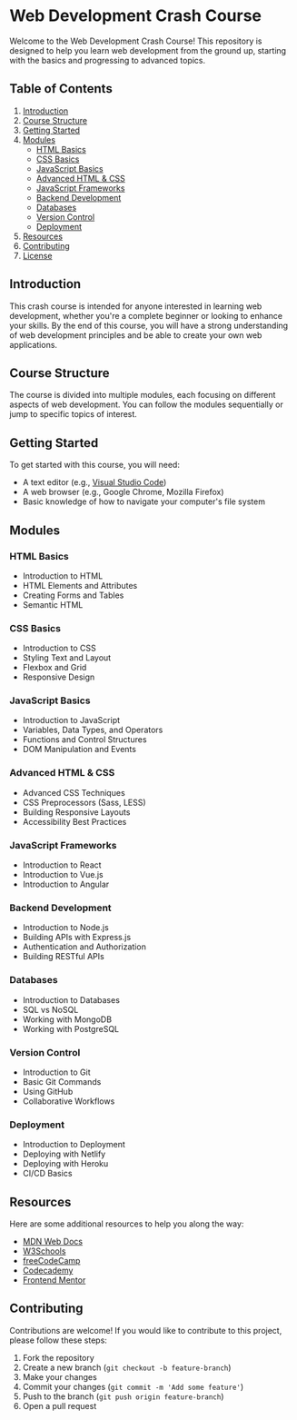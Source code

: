 # Web Development Crash Course

Welcome to the Web Development Crash Course! This repository is designed to help you learn web development from the ground up, starting with the basics and progressing to advanced topics.

## Table of Contents

1. [Introduction](#introduction)
2. [Course Structure](#course-structure)
3. [Getting Started](#getting-started)
4. [Modules](#modules)
    - [HTML Basics](#html-basics)
    - [CSS Basics](#css-basics)
    - [JavaScript Basics](#javascript-basics)
    - [Advanced HTML & CSS](#advanced-html--css)
    - [JavaScript Frameworks](#javascript-frameworks)
    - [Backend Development](#backend-development)
    - [Databases](#databases)
    - [Version Control](#version-control)
    - [Deployment](#deployment)
5. [Resources](#resources)
6. [Contributing](#contributing)
7. [License](#license)

## Introduction

This crash course is intended for anyone interested in learning web development, whether you're a complete beginner or looking to enhance your skills. By the end of this course, you will have a strong understanding of web development principles and be able to create your own web applications.

## Course Structure

The course is divided into multiple modules, each focusing on different aspects of web development. You can follow the modules sequentially or jump to specific topics of interest.

## Getting Started

To get started with this course, you will need:

- A text editor (e.g., [Visual Studio Code](https://code.visualstudio.com/))
- A web browser (e.g., Google Chrome, Mozilla Firefox)
- Basic knowledge of how to navigate your computer's file system

## Modules

### HTML Basics

- Introduction to HTML
- HTML Elements and Attributes
- Creating Forms and Tables
- Semantic HTML

### CSS Basics

- Introduction to CSS
- Styling Text and Layout
- Flexbox and Grid
- Responsive Design

### JavaScript Basics

- Introduction to JavaScript
- Variables, Data Types, and Operators
- Functions and Control Structures
- DOM Manipulation and Events

### Advanced HTML & CSS

- Advanced CSS Techniques
- CSS Preprocessors (Sass, LESS)
- Building Responsive Layouts
- Accessibility Best Practices

### JavaScript Frameworks

- Introduction to React
- Introduction to Vue.js
- Introduction to Angular

### Backend Development

- Introduction to Node.js
- Building APIs with Express.js
- Authentication and Authorization
- Building RESTful APIs

### Databases

- Introduction to Databases
- SQL vs NoSQL
- Working with MongoDB
- Working with PostgreSQL

### Version Control

- Introduction to Git
- Basic Git Commands
- Using GitHub
- Collaborative Workflows

### Deployment

- Introduction to Deployment
- Deploying with Netlify
- Deploying with Heroku
- CI/CD Basics

## Resources

Here are some additional resources to help you along the way:

- [MDN Web Docs](https://developer.mozilla.org/)
- [W3Schools](https://www.w3schools.com/)
- [freeCodeCamp](https://www.freecodecamp.org/)
- [Codecademy](https://www.codecademy.com/)
- [Frontend Mentor](https://www.frontendmentor.io/)

## Contributing

Contributions are welcome! If you would like to contribute to this project, please follow these steps:

1. Fork the repository
2. Create a new branch (`git checkout -b feature-branch`)
3. Make your changes
4. Commit your changes (`git commit -m 'Add some feature'`)
5. Push to the branch (`git push origin feature-branch`)
6. Open a pull request

